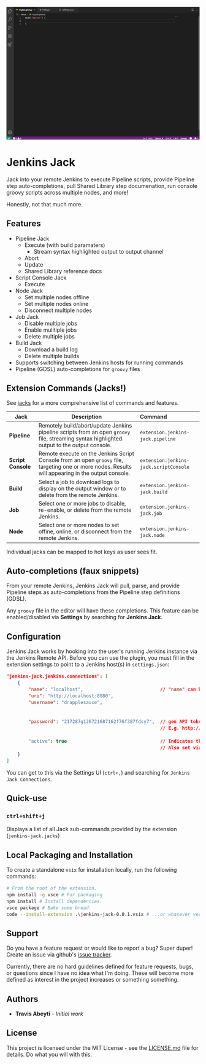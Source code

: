![logo](images/demo.gif)

# Jenkins Jack

Jack into your remote Jenkins to execute Pipeline scripts, provide Pipeline step auto-completions, pull Shared Library step documenation, run console groovy scripts across multiple nodes, and more!

Honestly, not that much more.

## Features

* Pipeline Jack
    * Execute (with build paramaters)
        * Stream syntax highlighted output to output channel
    * Abort
    * Update
    * Shared Library reference docs
* Script Console Jack
    * Execute
* Node Jack
    * Set multiple nodes offline
    * Set multiple nodes online
    * Disconnect multiple nodes
* Job Jack
    * Disable multiple jobs
    * Enable mulitiple jobs
    * Delete multiple jobs
* Build Jack
    * Download a build log
    * Delete multiple builds
* Supports switching between Jenkins hosts for running commands
* Pipeline (GDSL) auto-completions for `groovy` files

## Extension Commands (Jacks!)

See [jacks](jacks.md) for a more comprehensive list of commands and features.

|Jack|Description|Command|
|---|---|:---|
|__Pipeline__|Remotely build/abort/update Jenkins pipeline scripts from an open `groovy` file, streaming syntax highlighted output to the output console.|`extension.jenkins-jack.pipeline`|
|__Script Console__|Remote execute on the Jenkins Script Console from an open `groovy` file, targeting one or more nodes. Results will appearing in the output console.|`extension.jenkins-jack.scriptConsole`|
|__Build__|Select a job to download logs to display on the output window or to delete from the remote Jenkins.|`extension.jenkins-jack.build`|
|__Job__|Select one or more jobs to disable, re-enable, or delete from the remote Jenkins.|`extension.jenkins-jack.job`|
|__Node__|Select one or more nodes to set offine, online, or disconnect from the remote Jenkins.|`extension.jenkins-jack.node`|

Individual jacks can be mapped to hot keys as user sees fit.

## Auto-completions (faux snippets)

From your remote Jenkins, Jenkins Jack will pull, parse, and provide Pipeline steps as auto-completions from the Pipeline step definitions (GDSL).

Any `groovy` file in the editor will have these completions. This feature can be enabled/disabled via __Settings__ by searching for __Jenkins Jack__.

## Configuration
Jenkins Jack works by hooking into the user's running Jenkins instance via the Jenkins Remote API. Before you can use the plugin, you must fill in the extension settings to point to a Jenkins host(s) in `settings.json`:

```json
"jenkins-jack.jenkins.connections": [
    {
        "name": "localhost",                            // "name" can be seen in the host selection command
        "uri": "http://localhost:8080",
        "username": "drapplesauce",


        "password": "217287g126721687162f76f387fdsy7",  // gen API token via <your-jenkins>/user/<user name>/configure
                                                        // E.g. http://127.0.0.1:8080/user/drapplesauce/configure

        "active": true                                  // Indicates the active jenkins host you're connected to.
                                                        // Also set via host selection command
    }
]
```

You can get to this via the Settings UI (`ctrl+,`) and searching for `Jenkins Jack Connections`.

## Quick-use

### `ctrl+shift+j`

Displays a list of all Jack sub-commands provided by the extension (`jenkins-jack.jacks`)

## Local Packaging and Installation
To create a standalone `vsix` for installation locally, run the following commands:
```bash
# From the root of the extension.
npm install -g vsce # For packaging
npm install # Install dependencies.
vsce package # Bake some bread.
code --install-extension .\jenkins-jack-0.0.1.vsix # ...or whatever version was built
```

## Support
Do you have a feature request or would like to report a bug? Super duper! Create an issue via github's [issue tracker](https://github.com/tabeyti/jenkins-jack/issues).

Currently, there are no hard guidelines defined for feature requests, bugs, or questions since I have no idea what I'm doing. These will become more defined as interest in the project increases or something something.

## Authors

* **Travis Abeyti** - *Initial work*

## License

This project is licensed under the MIT License - see the [LICENSE.md](LICENSE.md) file for details. Do what you will with this.